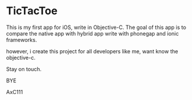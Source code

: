 # TicTacToe

This is my first app for iOS, write in Objective-C.
The goal of this app is to compare the native app with hybrid app write with phonegap and ionic frameworks.

however, i create this project for all developers like me, want know the objective-c.

Stay on touch.

BYE 

AxC111
